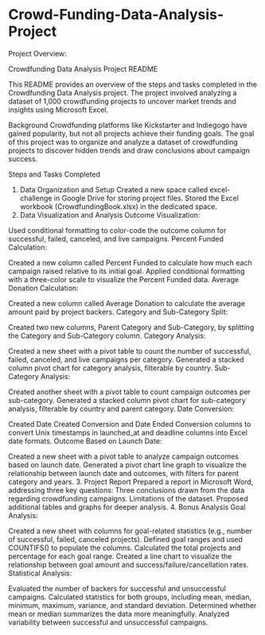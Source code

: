 # Crowd-Funding-Data-Analysis-Project

Project Overview:

Crowdfunding Data Analysis Project README

This README provides an overview of the steps and tasks completed in the Crowdfunding Data Analysis project. The project involved analyzing a dataset of 1,000 crowdfunding projects to uncover market trends and insights using Microsoft Excel.

Background
Crowdfunding platforms like Kickstarter and Indiegogo have gained popularity, but not all projects achieve their funding goals. The goal of this project was to organize and analyze a dataset of crowdfunding projects to discover hidden trends and draw conclusions about campaign success.

Steps and Tasks Completed
1. Data Organization and Setup
Created a new space called excel-challenge in Google Drive for storing project files.
Stored the Excel workbook (CrowdfundingBook.xlsx) in the dedicated space.
2. Data Visualization and Analysis
Outcome Visualization:

Used conditional formatting to color-code the outcome column for successful, failed, canceled, and live campaigns.
Percent Funded Calculation:

Created a new column called Percent Funded to calculate how much each campaign raised relative to its initial goal.
Applied conditional formatting with a three-color scale to visualize the Percent Funded data.
Average Donation Calculation:

Created a new column called Average Donation to calculate the average amount paid by project backers.
Category and Sub-Category Split:

Created two new columns, Parent Category and Sub-Category, by splitting the Category and Sub-Category column.
Category Analysis:

Created a new sheet with a pivot table to count the number of successful, failed, canceled, and live campaigns per category.
Generated a stacked column pivot chart for category analysis, filterable by country.
Sub-Category Analysis:

Created another sheet with a pivot table to count campaign outcomes per sub-category.
Generated a stacked column pivot chart for sub-category analysis, filterable by country and parent category.
Date Conversion:

Created Date Created Conversion and Date Ended Conversion columns to convert Unix timestamps in launched_at and deadline columns into Excel date formats.
Outcome Based on Launch Date:

Created a new sheet with a pivot table to analyze campaign outcomes based on launch date.
Generated a pivot chart line graph to visualize the relationship between launch date and outcomes, with filters for parent category and years.
3. Project Report
Prepared a report in Microsoft Word, addressing three key questions:
Three conclusions drawn from the data regarding crowdfunding campaigns.
Limitations of the dataset.
Proposed additional tables and graphs for deeper analysis.
4. Bonus Analysis
Goal Analysis:

Created a new sheet with columns for goal-related statistics (e.g., number of successful, failed, canceled projects).
Defined goal ranges and used COUNTIFS() to populate the columns.
Calculated the total projects and percentage for each goal range.
Created a line chart to visualize the relationship between goal amount and success/failure/cancellation rates.
Statistical Analysis:

Evaluated the number of backers for successful and unsuccessful campaigns.
Calculated statistics for both groups, including mean, median, minimum, maximum, variance, and standard deviation.
Determined whether mean or median summarizes the data more meaningfully.
Analyzed variability between successful and unsuccessful campaigns.
